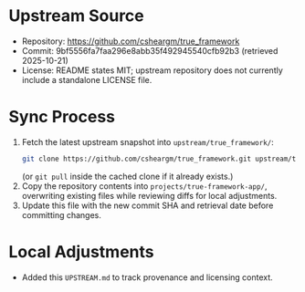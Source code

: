 # Upstream Source

- Repository: https://github.com/csheargm/true_framework
- Commit: 9bf5556fa7faa296e8abb35f492945540cfb92b3 (retrieved 2025-10-21)
- License: README states MIT; upstream repository does not currently include a standalone LICENSE file.

# Sync Process

1. Fetch the latest upstream snapshot into `upstream/true_framework/`:
   ```bash
   git clone https://github.com/csheargm/true_framework.git upstream/true_framework
   ```
   (or `git pull` inside the cached clone if it already exists.)
2. Copy the repository contents into `projects/true-framework-app/`, overwriting existing files while reviewing diffs for local adjustments.
3. Update this file with the new commit SHA and retrieval date before committing changes.

# Local Adjustments

- Added this `UPSTREAM.md` to track provenance and licensing context.
